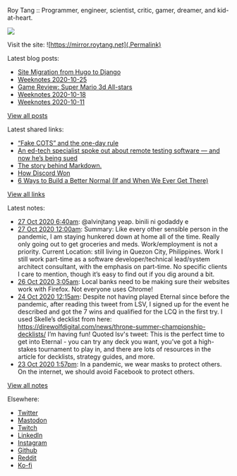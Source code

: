 Roy Tang :: Programmer, engineer, scientist, critic, gamer, dreamer, and kid-at-heart.

![](https://roytang.net/img/profile.jpg)

Visit the site: ![https://mirror.roytang.net](.Permalink)

Latest blog posts:
    

- [Site Migration from Hugo to Django](https://mirror.roytang.net/2020/10/site-migration-from-hugo-to-django/)
- [Weeknotes 2020-10-25](https://mirror.roytang.net/2020/10/weeknotes-2020-10-25/)
- [Game Review: Super Mario 3d All-stars](https://mirror.roytang.net/2020/10/mario-3d-all-stars/)
- [Weeknotes 2020-10-18](https://mirror.roytang.net/2020/10/weeknotes-2020-10-18/)
- [Weeknotes 2020-10-11](https://mirror.roytang.net/2020/10/weeknotes-2020-10-11/)

[View all posts](https://mirror.roytang.net/blog)

Latest shared links:
    

- [“Fake COTS” and the one-day rule](https://mirror.roytang.net/2020/10/fake-cots-and-the-one-day-rule/)
- [An ed-tech specialist spoke out about remote testing software — and now he’s being sued](https://mirror.roytang.net/2020/10/an-ed-tech-specialist-spoke-out-about-remote-testing-software-and-now-hes-being-sued/)
- [The story behind Markdown.](https://mirror.roytang.net/2020/10/the-story-behind-markdown/)
- [How Discord Won](https://mirror.roytang.net/2020/10/how-discord-won/)
- [6 Ways to Build a Better Normal (If and When We Ever Get There)](https://mirror.roytang.net/2020/10/6-ways-to-build-a-better-normal-if-and-when-we-ever-get-there/)

[View all links](https://mirror.roytang.net/links)

Latest notes:
    

- [27 Oct 2020 6:40am](https://mirror.roytang.net/2020/10/1320978632534228994/): @alvinjtang yeap. binili ni godaddy e
- [27 Oct 2020 12:00am](https://mirror.roytang.net/2020/10/current-status/): Summary:  Like every other sensible person in the pandemic, I am staying hunkered down at home all of the time. Really only going out to get groceries and meds. Work/employment is not a priority.  Current Location:  still living in Quezon City, Philippines.  Work  I still work part-time as a software developer/technical lead/system architect consultant, with the emphasis on part-time. No specific clients I care to mention, though it&rsquo;s easy to find out if you dig around a bit.
- [26 Oct 2020 3:05am](https://mirror.roytang.net/2020/10/1320562175245598721/): Local banks need to be making sure their websites work with Firefox. Not everyone uses Chrome!
- [24 Oct 2020 12:15am](https://mirror.roytang.net/2020/10/1319794495395745793/): Despite not having played Eternal since before the pandemic, after reading this tweet from LSV, I signed up for the event he described and got the 7 wins and qualified for the LCQ in the first try. I used Skelle&rsquo;s decklist from here: https://direwolfdigital.com/news/throne-summer-championship-decklists/
I&rsquo;m having fun!
Quoted lsv&#39;s tweet:   This is the perfect time to get into Eternal - you can try any deck you want, you&rsquo;ve got a high-stakes tournament to play in, and there are lots of resources in the article for decklists, strategy guides, and more.
- [23 Oct 2020 1:57pm](https://mirror.roytang.net/2020/10/a38e76d18c18ef7048cd755f7374f753/): In a pandemic, we wear masks to protect others.
On the internet, we should avoid Facebook to protect others.

[View all notes](https://mirror.roytang.net/notes)

Elsewhere:

- [Twitter](https://twitter.com/roytang)
- [Mastodon](https://mastodon.technology/@roytang)
- [Twitch](https://twitch.tv/twitchyroy)
- [LinkedIn](https://www.linkedin.com/in/roytang)
- [Instagram](https://instagram.com/roytang0400)
- [Github](https://github.com/roytang)
- [Reddit](https://reddit.com/u/hungryroy)
- [Ko-fi](https://ko-fi.com/roytang)